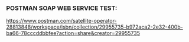 ### POSTMAN SOAP WEB SERVICE TEST:
https://www.postman.com/satellite-operator-28813848/workspace/isbn/collection/29955735-b972aca2-2e32-400b-ba66-78cccddbbfee?action=share&creator=29955735
